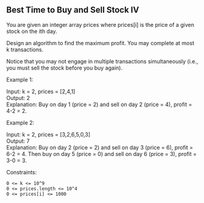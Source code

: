 ## Best Time to Buy and Sell Stock IV

You are given an integer array prices where prices[i] is the price of a given stock on the ith day.

Design an algorithm to find the maximum profit. You may complete at most k transactions.

Notice that you may not engage in multiple transactions simultaneously (i.e., you must sell the stock before you buy again).

 

Example 1:

Input: k = 2, prices = [2,4,1]  
Output: 2  
Explanation: Buy on day 1 (price = 2) and sell on day 2 (price = 4), profit = 4-2 = 2.

Example 2:

Input: k = 2, prices = [3,2,6,5,0,3]  
Output: 7  
Explanation: Buy on day 2 (price = 2) and sell on day 3 (price = 6), profit = 6-2 = 4. Then buy on day 5 (price = 0) and sell on day 6 (price = 3), profit = 3-0 = 3.

 

Constraints:

    0 <= k <= 10^9
    0 <= prices.length <= 10^4
    0 <= prices[i] <= 1000

